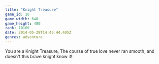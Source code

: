 ```yaml
---
title: "Knight Treasure"
game_id: 10
game_width: 640
game_height: 480
rank: 10100
date: 2014-05-28T14:45:44.405Z
genres: adventure
---
```

You are a Knight Treasure, The course of true love never ran smooth, and doesn't this brave knight know it!